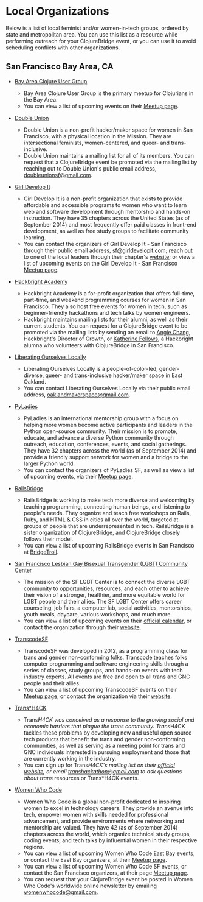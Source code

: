 Local Organizations
===================

Below is a list of local feminist and/or women-in-tech groups, ordered by state and metropolitan area. You can use this list as a resource while performing outreach for your ClojureBridge event, or you can use it to avoid scheduling conflicts with other organizations.


San Francisco Bay Area, CA
---------------------------

- [Bay Area Clojure User Group](http://www.meetup.com/The-Bay-Area-Clojure-User-Group/)
	- Bay Area Clojure User Group is the primary meetup for Clojurians in the Bay Area.
	- You can view a list of upcoming events on their [Meetup page](http://www.meetup.com/The-Bay-Area-Clojure-User-Group/).

- [Double Union](https://doubleunion.org)
	- Double Union is a non-profit hacker/maker space for women in San Francisco, with a physical location in the Mission. They are intersectional feminists, women-centered, and queer- and trans-inclusive.
	- Double Union maintains a mailing list for all of its members. You can request that a ClojureBridge event be promoted via the mailing list by reaching out to Double Union's public email address, [doubleunionsf@gmail.com](mailto:doubleunionsf@gmail.com).

- [Girl Develop It](http://www.girldevelopit.com)
	- Girl Develop It is a non-profit organization that exists to provide affordable and accessible programs to women who want to learn web and software development through mentorship and hands-on instruction. They have 35 chapters across the United States (as of September 2014) and most frequently offer paid classes in front-end development, as well as free study groups to facilitate community learning.
	- You can contact the organizers of Girl Develop It - San Francisco through their public email address, [sf@girldevelopit.com](mailto:sf@girldevelopit.com); reach out to one of the local leaders through their chapter's [website](http://www.girldevelopit.com/chapters/san-francisco); or view a list of upcoming events on the Girl Develop It - San Francisco [Meetup page](http://www.meetup.com/Girl-Develop-It-San-Francisco).

- [Hackbright Academy](http://hackbrightacademy.com)
	- Hackbright Academy is a for-profit organization that offers full-time, part-time, and weekend programming courses for women in San Francisco. They also host free events for women in tech, such as beginner-friendly hackathons and tech talks by women engineers.
	- Hackbright maintains mailing lists for their alumni, as well as their current students. You can request for a ClojureBridge event to be promoted via the mailing lists by sending an email to [Angie Chang](mailto:a@hackbrightacademy.com), Hackbright's Director of Growth, or [Katherine Fellows](mailto:k@therinefello.ws), a Hackbright alumna who volunteers with ClojureBridge in San Francisco.

- [Liberating Ourselves Locally](http://oaklandmakerspace.wordpress.com)
	- Liberating Ourselves Locally is a people-of-color-led, gender-diverse, queer- and trans-inclusive hacker/maker space in East Oakland.
	- You can contact Liberating Ourselves Locally via their public email address, [oaklandmakerspace@gmail.com](mailto:oaklandmakerspace@gmail.com).

- [PyLadies](http://www.pyladies.com/)
	- PyLadies is an international mentorship group with a focus on helping more women become active participants and leaders in the Python open-source community. Their mission is to promote, educate, and advance a diverse Python community through outreach, education, conferences, events, and social gatherings. They have 32 chapters across the world (as of September 2014) and provide a friendly support network for women and a bridge to the larger Python world.
	- You can contact the organizers of PyLadies SF, as well as view a list of upcoming events, via their [Meetup page](http://www.meetup.com/PyLadiesSF).

- [RailsBridge](http://www.railsbridge.org)
	- RailsBridge is working to make tech more diverse and welcoming by teaching programming, connecting human beings, and listening to people's needs. They organize and teach free workshops on Rails, Ruby, and HTML & CSS in cities all over the world, targeted at groups of people that are underrepresented in tech. RailsBridge is a sister organization of ClojureBridge, and ClojureBridge closely follows their model.
	- You can view a list of upcoming RailsBridge events in San Francisco at [BridgeTroll](http://bridgetroll.org).

- [San Francisco Lesbian Gay Bisexual Transgender (LGBT) Community Center](http://www.sfcenter.org)
	- The mission of the SF LGBT Center is to connect the diverse LGBT community to opportunities, resources, and each other to achieve their vision of a stronger, healthier, and more equitable world for LGBT people and their allies. The SF LGBT Center offers career counseling, job fairs, a computer lab, social activities, mentorships, youth meals, daycare, various workshops, and much more.
	- You can view a list of upcoming events on their [official calendar](http://www.sfcenter.org/events-calendar), or contact the organization through their [website](http://www.sfcenter.org/contact).

- [TranscodeSF](http://transcodesf.org)
	- TranscodeSF was developed in 2012, as a programming class for trans and gender non-conforming folks. Transcode teaches folks computer programming and software engineering skills through a series of classes, study groups, and hands-on events with tech industry experts. All events are free and open to all trans and GNC people and their allies.
	- You can view a list of upcoming TranscodeSF events on their [Meetup page](http://www.meetup.com/TranscodeSF), or contact the organization via their [website](http://transcodesf.org/en/contact).

- [Trans*H4CK](http://www.transhack.org)
	- Trans*H4CK was conceived as a response to the growing social and economic barriers that plague the trans community. Trans*H4CK tackles these problems by developing new and useful open source tech products that benefit the trans and gender non-conforming communities, as well as serving as a meeting point for trans and GNC individuals interested in pursuing employment and those that are currently working in the industry.
	- You can sign up for Trans*H4CK's mailing list on their [official website](http://www.transhack.org/#!contact/c1z0x), or email [transhackathon@gmail.com](mailto:transhackathon@gmail.com) to ask questions about trans* resources or Trans*H4CK events.

- [Women Who Code](https://www.womenwhocode.com)
	- Women Who Code is a global non-profit dedicated to inspiring women to excel in technology careers. They provide an avenue into tech, empower women with skills needed for professional advancement, and provide environments where networking and mentorship are valued. They have 42 (as of September 2014) chapters across the world, which organize technical study groups, coding events, and tech talks by influential women in their respective regions.
	- You can view a list of upcoming Women Who Code East Bay events, or contact the East Bay organizers, at their [Meetup page](http://www.meetup.com/Women-Who-Code-East-Bay).
	- You can view a list of upcoming Women Who Code SF events, or contact the San Francisco organizers, at their page [Meetup page](http://www.meetup.com/Women-Who-Code-SF).
	- You can request that your ClojureBridge event be posted in Women Who Code's worldwide online newsletter by emailing [womenwhocode@gmail.com](mailto:womenwhocode@gmail.com).